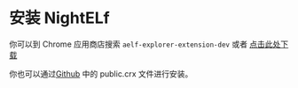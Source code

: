 # 安装 NightELf

你可以到 Chrome 应用商店搜索 ```aelf-explorer-extension-dev```  或者 [点击此处下载](https://chrome.google.com/webstore/detail/aelf-explorer-extension-d/mlmlhipeonlflbcclinpbmcjdnpnmkpf)


你也可以通过[Github](https://github.com/hzz780/aelf-web-extension/tree/master/installFiles) 中的 public.crx 文件进行安装。

